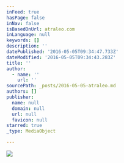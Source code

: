 ```yaml
---
inFeed: true
hasPage: false
inNav: false
isBasedOnUrl: atraleo.com
inLanguage: null
keywords: []
description: ''
datePublished: '2016-05-05T09:34:47.733Z'
dateModified: '2016-05-05T09:34:43.283Z'
title: ''
author:
  - name: ''
    url: ''
sourcePath: _posts/2016-05-05-atraleo.md
authors: []
publisher:
  name: null
  domain: null
  url: null
  favicon: null
starred: true
_type: MediaObject

---
```

![](https://s3-us-west-2.amazonaws.com/the-grid-img/p/391a8866b4d42c8f91ace8c4b8a20158d9b6255c.png)
